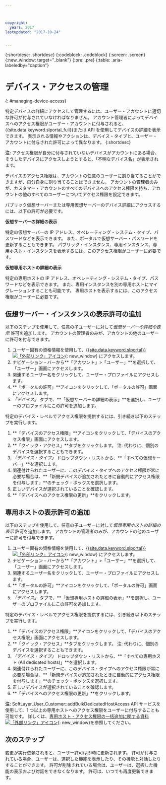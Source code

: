 ```yaml
---



copyright:
  years: 2017
lastupdated: "2017-10-24"


---
```


{:shortdesc: .shortdesc}
{:codeblock: .codeblock}
{:screen: .screen}
{:new_window: target="_blank"}
{:pre: .pre}
{:table: .aria-labeledby="caption"}


# デバイス・アクセスの管理
{: #managing-device-access}

特定デバイスの詳細にアクセスして管理するには、ユーザー・アカウントに適切な許可が付与されていなければなりません。  アカウント管理者によってデバイスへのアクセス権限がユーザー・アカウントに付与されると、{{site.data.keyword.slportal_full}}または API を使用してデバイスの詳細を表示できます。  表示される情報やアクションは、デバイス・タイプと、ユーザー・アカウントに付与された許可によって異なります。
{:shortdesc}

**注:** アクセス権限が自分に付与されていないデバイスがアカウントにある場合、そうしたデバイスにアクセスしようとすると、「不明なデバイス名」が表示されます。

デバイスのアクセス権限は、アカウントの任意のユーザーに割り当てることができますが、自分自身に割り当てることはできません。 アカウントの管理者のみが、カスタマー・アカウントのすべてのデバイスへのアクセス権限を持ち、アカウントの他のすべてのユーザーについてアクセス権限を設定できます。 

パブリック仮想サーバーまたは専用仮想サーバーのデバイス詳細にアクセスするには、以下の許可が必要です。

**仮想サーバーの詳細の表示**

特定の仮想サーバーの IP アドレス、オペレーティング・システム・タイプ、パスワードなどを表示できます。  また、ポータルで仮想サーバー・パスワードを更新することもできます。 パブリック・インスタンス、専用インスタンス、専用ホスト・インスタンスを表示するには、このアクセス権限がユーザーに必要です。

**仮想専用ホストの詳細の表示**

特定の専用ホストの IP アドレス、オペレーティング・システム・タイプ、パスワードなどを表示できます。  また、専用インスタンスを別の専用ホストにマイグレーションすることも可能です。 専用ホストを表示するには、このアクセス権限がユーザーに必要です。

## 仮想サーバー・インスタンスの表示許可の追加
以下のステップを使用して、任意の子ユーザーに対して*仮想サーバーの詳細の表示* 許可を追加します。 アカウントの管理者のみが、アカウントの他のユーザーに許可を付与できます。  

1. ユーザー固有の資格情報を使用して、[{{site.data.keyword.slportal}} ![「外部リンク」アイコン](../icons/launch-glyph.svg "「外部リンク」アイコン")](https://control.softlayer.com/){: new_window} にアクセスします。
2. ナビゲーション・バーから**「アカウント」>「ユーザー」**を選択して、「ユーザー」画面にアクセスします。
3. 関連するユーザー名をクリックして、ユーザー・プロファイルにアクセスします。
4. **「ポータルの許可」**アイコンをクリックして、「ポータルの許可」画面にアクセスします。
5. *「デバイス」* タブで、**「仮想サーバーの詳細の表示」**を選択し、ユーザーのプロファイルにこの許可を追加します。

特定のデバイス・レベルでアクセス権限を提供するには、引き続き以下のステップを実行します。

1. **「デバイスのアクセス権限」**アイコンをクリックして、「デバイスのアクセス権限」画面にアクセスします。
2. **「クイック・アクセス」**タブをクリックします。 
   注: 代わりに、個別のデバイスを選択することもできます。
3. *「デバイス・タイプ」* ドロップダウン・リストから、**「すべての仮想サーバー」**を選択します。
4. 関連付けられたユーザーに、このデバイス・タイプへのアクセス権限が常に必要な場合は、**「新規デバイスが追加されたときに自動的にアクセス権限を付与します」**のチェック・ボックスを選択します。
5. 正しいデバイスが選択されていることを確認します。
6. **「デバイスへのアクセス権限の更新」**をクリックします。

## 専用ホストの表示許可の追加
以下のステップを使用して、任意の子ユーザーに対して*仮想専用ホストの詳細の表示* 許可を追加します。 アカウントの管理者のみが、アカウントの他のユーザーに許可を付与できます。

1. ユーザー固有の資格情報を使用して、[{{site.data.keyword.slportal}} ![「外部リンク」アイコン](../icons/launch-glyph.svg "「外部リンク」アイコン")](https://control.softlayer.com/){: new_window} にアクセスします。
2. ナビゲーション・バーから**「アカウント」>「ユーザー」**を選択して、「ユーザー」画面にアクセスします。
3. 関連するユーザー名をクリックして、ユーザー・プロファイルにアクセスします。
4. **「ポータルの許可」**アイコンをクリックして、「ポータルの許可」画面にアクセスします。
5. *「デバイス」* タブで、**「仮想専用ホストの詳細の表示」**を選択し、ユーザーのプロファイルにこの許可を追加します。

特定のデバイス・レベルでアクセス権限を提供するには、引き続き以下のステップを実行します。

1. **「デバイスのアクセス権限」**アイコンをクリックして、「デバイスのアクセス権限」画面にアクセスします。
2. **「クイック・アクセス」**タブをクリックします。 
   注: 代わりに、個別のデバイスを選択することもできます。
3. *「デバイス・タイプ」* ドロップダウン・リストから、**「すべての専用ホスト (All dedicated hosts)」**を選択します。
4. 関連付けられたユーザーに、このデバイス・タイプへのアクセス権限が常に必要な場合は、**「新規デバイスが追加されたときに自動的にアクセス権限を付与します」**のチェック・ボックスを選択します。
5. 正しいデバイスが選択されていることを確認します。
6. **「デバイスへのアクセス権限の更新」**をクリックします。

**注:** SoftLayer_User_Customer::addBulkDedicatedHostAccess API サービスを使用して、1 つ以上の専用ホストへのアクセス権限をユーザーに付与することも可能です。 詳しくは、[専用ホスト・アクセス権限の一括追加に関する資料![「外部リンク」アイコン](../icons/launch-glyph.svg "「外部リンク」アイコン")](http://sldn.softlayer.com/reference/services/softlayer_user_customer/addbulkdedicatedhostaccess){: new_window}を参照してください。  

## 次のステップ
変更が実行依頼されると、ユーザー許可は即時に更新されます。 許可が付与されている場合、ユーザーは、選択した機能を表示したり、その機能と対話したりすることができます。 許可が削除されている場合は、ユーザーは、選択した機能の表示および対話をできなくなります。 許可は、いつでも再度更新できます。
